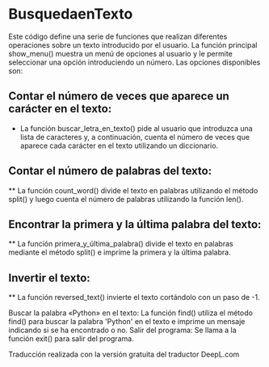 # BusquedaenTexto

Este código define una serie de funciones que realizan diferentes operaciones sobre un texto introducido por el usuario. La función principal show_menu() muestra un menú de opciones al usuario y le permite seleccionar una opción introduciendo un número.
Las opciones disponibles son:
## Contar el número de veces que aparece un carácter en el texto: 
* La función buscar_letra_en_texto() pide al usuario que introduzca una lista de caracteres y, a continuación, cuenta el número de veces que aparece cada carácter en el texto utilizando un diccionario.
## Contar el número de palabras del texto: 
** La función count_word() divide el texto en palabras utilizando el método split() y luego cuenta el número de palabras utilizando la función len().
## Encontrar la primera y la última palabra del texto: 
** La función primera_y_última_palabra() divide el texto en palabras mediante el método split() e imprime la primera y la última palabra.
## Invertir el texto: 
** La función reversed_text() invierte el texto cortándolo con un paso de -1.

Buscar la palabra «Python» en el texto: La función find() utiliza el método find() para buscar la palabra 'Python' en el texto e imprime un mensaje indicando si se ha encontrado o no.
Salir del programa: Se llama a la función exit() para salir del programa.


Traducción realizada con la versión gratuita del traductor DeepL.com
